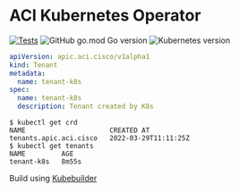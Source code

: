 # ACI Kubernetes Operator
[![Tests](https://github.com/jgomezve/aci-k8s-operator/actions/workflows/test.yaml/badge.svg)](https://github.com/jgomezve/aci-k8s-operator/actions/workflows/test.yaml)
![GitHub go.mod Go version](https://img.shields.io/github/go-mod/go-version/jgomezve/aci-k8s-operator)
![Kubernetes version](https://img.shields.io/badge/kubernetes-1.23.1%2B-blue)

```yaml
apiVersion: apic.aci.cisco/v1alpha1
kind: Tenant
metadata:
  name: tenant-k8s
spec:
  name: tenant-k8s
  description: Tenant created by K8s
```

```
$ kubectl get crd
NAME                     CREATED AT
tenants.apic.aci.cisco   2022-03-29T11:11:25Z
$ kubectl get tenants
NAME         AGE
tenant-k8s   8m55s
```

Build using [Kubebuilder](https://book.kubebuilder.io/introduction.html)
